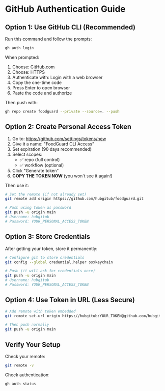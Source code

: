 # GitHub Authentication Guide

## Option 1: Use GitHub CLI (Recommended)

Run this command and follow the prompts:
```bash
gh auth login
```

When prompted:
1. Choose: GitHub.com
2. Choose: HTTPS
3. Authenticate with: Login with a web browser
4. Copy the one-time code
5. Press Enter to open browser
6. Paste the code and authorize

Then push with:
```bash
gh repo create foodguard --private --source=. --push
```

## Option 2: Create Personal Access Token

1. Go to: https://github.com/settings/tokens/new
2. Give it a name: "FoodGuard CLI Access"
3. Set expiration (90 days recommended)
4. Select scopes:
   - ✅ repo (full control)
   - ✅ workflow (optional)
5. Click "Generate token"
6. **COPY THE TOKEN NOW** (you won't see it again!)

Then use it:
```bash
# Set the remote (if not already set)
git remote add origin https://github.com/hubgitub/foodguard.git

# Push using token as password
git push -u origin main
# Username: hubgitub
# Password: YOUR_PERSONAL_ACCESS_TOKEN
```

## Option 3: Store Credentials

After getting your token, store it permanently:
```bash
# Configure git to store credentials
git config --global credential.helper osxkeychain

# Push (it will ask for credentials once)
git push -u origin main
# Username: hubgitub
# Password: YOUR_PERSONAL_ACCESS_TOKEN
```

## Option 4: Use Token in URL (Less Secure)

```bash
# Add remote with token embedded
git remote set-url origin https://hubgitub:YOUR_TOKEN@github.com/hubgitub/foodguard.git

# Then push normally
git push -u origin main
```

## Verify Your Setup

Check your remote:
```bash
git remote -v
```

Check authentication:
```bash
gh auth status
```